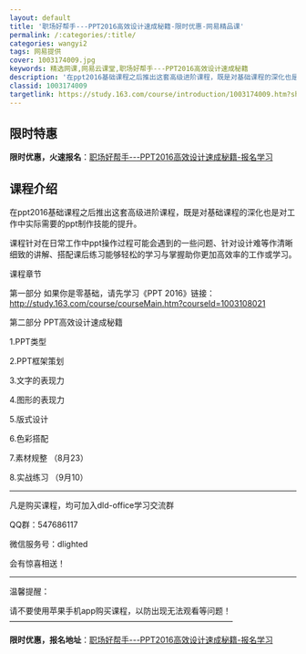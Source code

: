 ```yaml
---
layout: default
title: '职场好帮手---PPT2016高效设计速成秘籍-限时优惠-网易精品课'
permalink: /:categories/:title/
categories: wangyi2
tags: 网易提供
cover: 1003174009.jpg
keywords: 精选网课,网易云课堂,职场好帮手---PPT2016高效设计速成秘籍
description: '在ppt2016基础课程之后推出这套高级进阶课程，既是对基础课程的深化也是对工作中实际需要的ppt制作技能的提升。课程针'
classid: 1003174009
targetlink: https://study.163.com/course/introduction/1003174009.htm?share=1&shareId=1025206652&utm_campaign=share&utm_medium=iphoneShare&utm_source=&utm_u=1025206652
---
```


## 限时特惠

**限时优惠，火速报名**：[职场好帮手---PPT2016高效设计速成秘籍-报名学习](https://study.163.com/course/introduction/1003174009.htm?share=1&shareId=1025206652&utm_campaign=share&utm_medium=iphoneShare&utm_source=&utm_u=1025206652)

## 课程介绍

在ppt2016基础课程之后推出这套高级进阶课程，既是对基础课程的深化也是对工作中实际需要的ppt制作技能的提升。

课程针对在日常工作中ppt操作过程可能会遇到的一些问题、针对设计难等作清晰细致的讲解、搭配课后练习能够轻松的学习与掌握助你更加高效率的工作或学习。



课程章节

第一部分 如果你是零基础，请先学习《PPT 2016》链接：http://study.163.com/course/courseMain.htm?courseId=1003108021

第二部分 PPT高效设计速成秘籍

1.PPT类型

2.PPT框架策划

3.文字的表现力

4.图形的表现力

5.版式设计

6.色彩搭配

7.素材规整   （8月23）

8.实战练习   （9月10）

-------------------------------------------------------------

凡是购买课程，均可加入dld-office学习交流群

QQ群：547686117

微信服务号：dlighted

会有惊喜相送！

-------------------------------------------------------------

温馨提醒：

请不要使用苹果手机app购买课程，以防出现无法观看等问题！————————————————————————————

**限时优惠，报名地址**：[职场好帮手---PPT2016高效设计速成秘籍-报名学习](https://study.163.com/course/introduction/1003174009.htm?share=1&shareId=1025206652&utm_campaign=share&utm_medium=iphoneShare&utm_source=&utm_u=1025206652)

